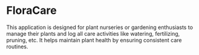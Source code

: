 # FloraCare
This application is designed for plant nurseries or gardening enthusiasts to manage their plants and log all care activities like watering, fertilizing, pruning, etc. It helps maintain plant health by ensuring consistent care routines.
